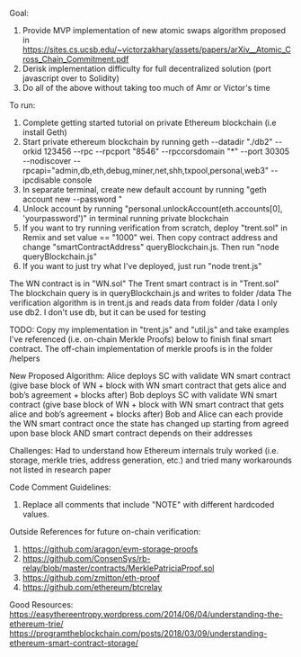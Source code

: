 Goal:
1. Provide MVP implementation of new atomic swaps algorithm proposed in https://sites.cs.ucsb.edu/~victorzakhary/assets/papers/arXiv__Atomic_Cross_Chain_Commitment.pdf
2. Derisk implementation difficulty for full decentralized solution (port javascript over to Solidity)
3. Do all of the above without taking too much of Amr or Victor's time


To run:
1. Complete getting started tutorial on private Ethereum blockchain (i.e install Geth)
2. Start private ethereum blockchain by running
geth --datadir "./db2" --orkid 123456 --rpc --rpcport "8546"  --rpccorsdomain "*"  --port 30305 --nodiscover --rpcapi="admin,db,eth,debug,miner,net,shh,txpool,personal,web3" --ipcdisable console
2. In separate terminal, create new default account by running "geth account new --password <passwordfile>"
3. Unlock account by running "personal.unlockAccount(eth.accounts[0], 'yourpassword')" in terminal running private blockchain
4. If you want to try running verification from scratch, deploy "trent.sol" in Remix and set value == "1000" wei. Then copy contract address and change "smartContractAddress" queryBlockchain.js. Then run "node queryBlockchain.js"
5. If you want to just try what I've deployed, just run "node trent.js"
  
The WN contract is in "WN.sol"
The Trent smart contract is in "Trent.sol"
The blockchain query is in queryBlockchain.js and writes to folder /data
The verification algorithm is in trent.js and reads data from folder /data
I only use db2. I don't use db, but it can be used for testing

TODO: Copy my implementation in "trent.js" and "util.js" and take examples I've referenced (i.e. on-chain Merkle Proofs) below to finish final smart contract. The off-chain implementation of merkle proofs is in the folder /helpers


New Proposed Algorithm:
Alice deploys SC with validate WN smart contract (give base block of WN + block with WN smart contract that gets alice and bob’s agreement + blocks after)
Bob deploys SC with validate WN smart contract (give base block of WN + block with WN smart contract that gets alice and bob’s agreement + blocks after)
Bob and Alice can each provide the WN smart contract once the state has changed up starting from agreed upon base block AND smart contract depends on their addresses

Challenges: 
Had to understand how Ethereum internals truly worked (i.e. storage, merkle tries, address generation, etc.) and tried many workarounds not listed in research paper

Code Comment Guidelines:
1. Replace all comments that include "NOTE" with different hardcoded values.

Outside References for future on-chain verification:
1. https://github.com/aragon/evm-storage-proofs
2. https://github.com/ConsenSys/rb-relay/blob/master/contracts/MerklePatriciaProof.sol
3. https://github.com/zmitton/eth-proof
4. https://github.com/ethereum/btcrelay

Good Resources:
https://easythereentropy.wordpress.com/2014/06/04/understanding-the-ethereum-trie/
https://programtheblockchain.com/posts/2018/03/09/understanding-ethereum-smart-contract-storage/
